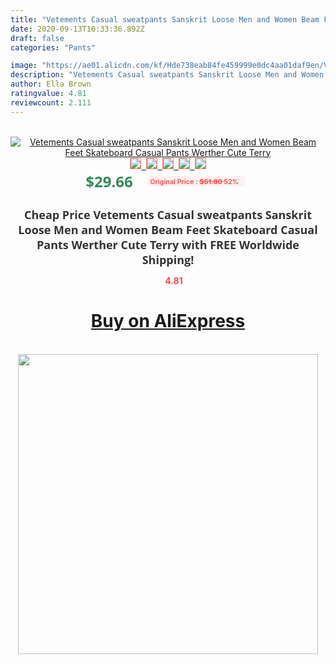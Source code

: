 ```yaml
---
title: "Vetements Casual sweatpants Sanskrit Loose Men and Women Beam Feet Skateboard Casual Pants Werther Cute Terry"
date: 2020-09-13T10:33:36.892Z
draft: false
categories: "Pants"

image: "https://ae01.alicdn.com/kf/Hde738eab84fe459999e0dc4aa01daf9en/Vetements-Casual-sweatpants-Sanskrit-Loose-Men-and-Women-Beam-Feet-Skateboard-Casual-Pants-Werther-Cute-Terry.jpg"
description: "Vetements Casual sweatpants Sanskrit Loose Men and Women Beam Feet Skateboard Casual Pants Werther Cute Terry"
author: Ella Brown
ratingvalue: 4.81
reviewcount: 2.111
---
```

<br>
<div style="text-align: center;">
<a href="https://s.click.aliexpress.com/e/_AOBbTX" target="_blank" rel="nofollow noopener noreferrer"><img alt="Vetements Casual sweatpants Sanskrit Loose Men and Women Beam Feet Skateboard Casual Pants Werther Cute Terry" class="magnifier-image" src="https://ae01.alicdn.com/kf/Hde738eab84fe459999e0dc4aa01daf9en/Vetements-Casual-sweatpants-Sanskrit-Loose-Men-and-Women-Beam-Feet-Skateboard-Casual-Pants-Werther-Cute-Terry.jpg_640x640.jpg">
<br>
<img style="border:1px solid salmon" src="https://ae01.alicdn.com/kf/Hde738eab84fe459999e0dc4aa01daf9en/Vetements-Casual-sweatpants-Sanskrit-Loose-Men-and-Women-Beam-Feet-Skateboard-Casual-Pants-Werther-Cute-Terry.jpg_120x120.jpg">&nbsp;&nbsp;<img style="border:1px solid salmon" src="https://ae01.alicdn.com/kf/H83e33e817c85467f82904563f0f7c999P/Vetements-Casual-sweatpants-Sanskrit-Loose-Men-and-Women-Beam-Feet-Skateboard-Casual-Pants-Werther-Cute-Terry.jpg_120x120.jpg">&nbsp;&nbsp;<img style="border:1px solid salmon" src="https://ae01.alicdn.com/kf/H8330db69f28e476393f0ab899572bc0c1/Vetements-Casual-sweatpants-Sanskrit-Loose-Men-and-Women-Beam-Feet-Skateboard-Casual-Pants-Werther-Cute-Terry.jpg_120x120.jpg">&nbsp;&nbsp;<img style="border:1px solid salmon" src="https://ae01.alicdn.com/kf/H261ce30049434f298f4a3c18f18902dcY/Vetements-Casual-sweatpants-Sanskrit-Loose-Men-and-Women-Beam-Feet-Skateboard-Casual-Pants-Werther-Cute-Terry.jpg_120x120.jpg">&nbsp;&nbsp;<img style="border:1px solid salmon" src="https://ae01.alicdn.com/kf/Hfe32541603554a59a5c325021bedc255o/Vetements-Casual-sweatpants-Sanskrit-Loose-Men-and-Women-Beam-Feet-Skateboard-Casual-Pants-Werther-Cute-Terry.jpg_120x120.jpg"></a></div><br0>
<div style="text-align: center;"><span style="background-color: white; border: 0px; box-sizing: border-box; color: seagreen; display: inline-block; font-family: &quot;open sans&quot; , &quot;arial&quot; , &quot;helvetica&quot; , sans-serif , &quot;heiti&quot;; font-size: 24px; font-stretch: inherit; font-weight: 700; line-height: inherit; margin: 0px 10px 0px 0px; padding: 0px; vertical-align: middle;">$29.66 </span>
<span style="background: rgb(255 , 241 , 241); border-radius: 3px; border: 0px; box-sizing: border-box; color: #ff4747; display: inline-block; font-family: inherit; font-size: 12px; font-stretch: inherit; font-style: inherit; font-variant: inherit; font-weight: 600; line-height: inherit; margin: 0px; padding: 2px 5px; transform: scale(0.9); vertical-align: middle;">Original Price : <b style="text-decoration: line-through;">$61.80 </b> 52%&nbsp;&nbsp;</span></div>
<h1 style="color: #333333; display: inline-block; font-family: &quot;open sans&quot; , &quot;arial&quot; , &quot;helvetica&quot; , sans-serif , &quot;heiti&quot;; font-size: 18px; font-stretch: inherit; font-weight: 700; text-align: center;">Cheap Price Vetements Casual sweatpants Sanskrit Loose Men and Women Beam Feet Skateboard Casual Pants Werther Cute Terry with FREE Worldwide Shipping!</h1>
<div style="color: #ff4747; text-align: center;">
<img src="https://4.bp.blogspot.com/-M0ZcTcb-5uY/XleCXlxnR4I/AAAAAAAAAEc/OrjgMkXV1oMQFaCRZj5HQwOCBcu3w1FegCPcBGAYYCw/s1600/star.png" style="height: 15px;">&nbsp;<b>4.81</b></div>
<div class="button_cont" align="center"><a class="buynow_a" href="https://s.click.aliexpress.com/e/_AOBbTX" target="_blank" rel="nofollow noopener noreferrer"><H1>Buy on AliExpress</H1></a></div><br>
<div class="separator" style="clear: both; text-align: center;">
<img src="https://lh3.googleusercontent.com/-pTy5HemUv9M/XlePHvY0dAI/AAAAAAAAAE4/0nX5iRUoIWY8eMW9Dpxeirr157OZliDIgCLcBGAsYHQ/s1600/badge.gif" width="480">
</div>
